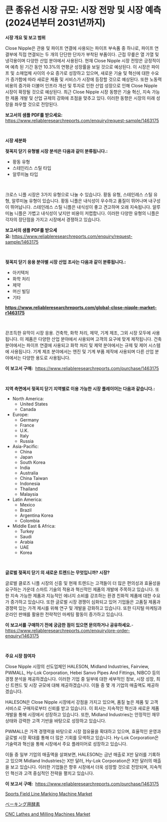 <p><h1>큰 종유선 시장 규모: 시장 전망 및 시장 예측 (2024년부터 2031년까지)</h1></p><p><strong>시장 개요 및 보고 범위</strong></p>
<p><p>Close Nipple은 관용 및 파이프 연결에 사용되는 파이프 부속품 중 하나로, 파이프 연결부에 직접 연결되는 두 개의 단단한 단자가 부착된 부품이다. 근접 무릎은 열 가열 및 냉각용이며 다양한 산업 분야에서 사용된다. 현재 Close Nipple 시장 전망은 긍정적이며 예측 된 기간 동안 10.3%의 연평균 성장률을 보일 것으로 예상된다. 이 시장은 파이프 및 소매업체 사이의 수요 증가로 성장하고 있으며, 새로운 기술 및 혁신에 대한 수요가 증가함에 따라 새로운 제품 및 서비스가 시장에 등장할 것으로 예상된다. 또한 노동력 비용의 증가와 더불어 인프라 개선 및 투자로 인한 산업 성장으로 인해 Close Nipple 시장이 확장될 것으로 예상된다. 최근 Close Nipple 시장 동향은 기술 혁신, 지속 가능한 제품 개발 및 산업 규제의 강화에 초점을 맞추고 있다. 이러한 동향은 시장의 미래 성장을 좌우할 것으로 전망된다.</p></p>
<p><strong>보고서의 샘플 PDF를 받으세요:</strong> <a href="https://www.reliableresearchreports.com/enquiry/request-sample/1463175">https://www.reliableresearchreports.com/enquiry/request-sample/1463175</a></p>
<p>&nbsp;</p>
<p><strong>시장 세분화</strong></p>
<p><strong>젖꼭지 닫기 유형별 시장 분석은 다음과 같이 분류됩니다.:</strong></p>
<p><ul><li>황동 유형</li><li>스테인리스 스틸 타입</li><li>알루미늄 타입</li></ul></p>
<p>&nbsp;</p>
<p><p>크로스 니플 시장은 3가지 유형으로 나눌 수 있습니다. 황동 유형, 스테인레스 스틸 유형, 알루미늄 유형이 있습니다. 황동 니플은 내식성이 우수하고 품질이 뛰어나며 내구성이 뛰어납니다. 스테인레스 스틸 니플은 내식성이 좋고 견고하며 오래 지속됩니다. 알루미늄 니플은 가볍고 내식성이 낮지만 비용이 저렵합니다. 이러한 다양한 유형의 니플은 각자의 장단점을 가지고 시장에서 경쟁하고 있습니다.</p></p>
<p><strong>보고서의 샘플 PDF를 받으세요:</strong>&nbsp;<a href="https://www.reliableresearchreports.com/enquiry/request-sample/1463175">https://www.reliableresearchreports.com/enquiry/request-sample/1463175</a></p>
<p>&nbsp;</p>
<p><strong> 젖꼭지 닫기 응용 분야별 시장 산업 조사는 다음과 같이 분류됩니다.:</strong></p>
<p><ul><li>아키텍처</li><li>화학 처리</li><li>제약</li><li>머신 빌딩</li><li>기타</li></ul></p>
<p><strong><a href="https://www.reliableresearchreports.com/global-close-nipple-market-r1463175">https://www.reliableresearchreports.com/global-close-nipple-market-r1463175</a></strong></p>
<p>&nbsp;</p>
<p><p>끈조득한 유막이 시장 응용. 건축학, 화학 처리, 제약, 기계 제조, 그외 시장 모두에 사용됩니다. 이 제품은 다양한 산업 분야에서 사용되며 고객의 요구에 맞게 제작됩니다. 건축 분야에서는 파이프 연결에 사용되고 화학 처리 및 제약 분야에서는 규제 및 제어 시스템에 사용됩니다. 기계 제조 분야에서는 엔진 및 기계 부품 제작에 사용되며 다른 산업 분야에서는 다양한 용도로 사용됩니다.</p></p>
<p><strong>이 보고서 구매:</strong>&nbsp; <a href="https://www.reliableresearchreports.com/purchase/1463175">https://www.reliableresearchreports.com/purchase/1463175</a></p>
<p>&nbsp;</p>
<p><strong>지역 측면에서 젖꼭지 닫기 지역별로 이용 가능한 시장 플레이어는 다음과 같습니다.:</strong></p>
<p><ul>
    <li>
        North America:
        <ul>
            <li>United States</li>
            <li>Canada</li>
        </ul>
    </li>
    <li>
        Europe:
        <ul>
            <li>Germany</li>
            <li>France</li>
            <li>U.K.</li>
            <li>Italy</li>
            <li>Russia</li>
        </ul>
    </li>
    <li>
        Asia-Pacific:
        <ul>
            <li>China</li>
            <li>Japan</li>
            <li>South Korea</li>
            <li>India</li>
            <li>Australia</li>
            <li>China Taiwan</li>
            <li>Indonesia</li>
            <li>Thailand</li>
            <li>Malaysia</li>
        </ul>
    </li>
    <li>
        Latin America:
        <ul>
            <li>Mexico</li>
            <li>Brazil</li>
            <li>Argentina Korea</li>
            <li>Colombia</li>
        </ul>
    </li>
    <li>
        Middle East & Africa:
        <ul>
            <li>Turkey</li>
            <li>Saudi</li>
            <li>Arabia</li>
            <li>UAE</li>
            <li>Korea</li>
        </ul>
    </li>
    </ul></p>
<p>&nbsp;</p>
<p><strong>글로벌 젖꼭지 닫기 의 새로운 트렌드는 무엇입니까? 시장?</strong></p>
<p><p>글로벌 클로즈 니플 시장의 신흥 및 현재 트렌드는 고객들이 더 많은 편의성과 효율성을 요구하는 가운데 스마트 기술의 적용과 혁신적인 제품의 개발에 주목하고 있습니다. 또한 지속 가능한 제품과 지능적인 에너지 소비를 강조하는 환경 친화적 제품에 대한 수요가 증가하고 있습니다. 또한 글로벌 시장 경쟁이 심화되고 있어 기업들은 고품질 제품과 경쟁력 있는 가격 제시를 위해 연구 및 개발을 강화하고 있습니다. 또한 디지털 마케팅과 온라인 판매를 활용한 전략적인 마케팅 활동이 증가하고 있습니다.</p></p>
<p><strong>이 보고서를 구매하기 전에 궁금한 점이 있으면 문의하거나 공유하세요.</strong>- <a href="https://www.reliableresearchreports.com/enquiry/pre-order-enquiry/1463175">https://www.reliableresearchreports.com/enquiry/pre-order-enquiry/1463175</a></p>
<p>&nbsp;</p>
<p><strong>주요 시장 참여자</strong></p>
<p><p>Close Nipple 시장의 선도업체인 HALESON, Midland Industries, Fairview, PWMALL, Hy-Lok Corporation, Hebei Sanvo Pipes And Fittings, NIBCO 등의 경쟁 분석을 제공하겠습니다. 이러한 기업 중 일부에 대한 세부적인 정보, 시장 성장, 최신 트렌드 및 시장 규모에 대해 제공하겠습니다. 이들 중 몇 개 기업의 매출액도 제공하겠습니다.</p><p>HALESON은 Close Nipple 시장에서 강점을 가지고 있으며, 품질 높은 제품 및 고객 서비스로 구매자로부터 신뢰를 받고 있습니다. 이 회사는 지속적인 혁신과 새로운 제품 개발을 통해 시장에서 성장하고 있습니다. 또한, Midland Industries는 안정적인 재무 상태와 강력한 고객 기반을 바탕으로 성장하고 있습니다.</p><p>PWMALL은 가격 경쟁력을 바탕으로 시장 점유율을 확대하고 있으며, 효율적인 운영과 글로벌 시장 확대를 통해 더 많은 기회를 모색하고 있습니다. Hy-Lok Corporation은 기술력과 혁신을 통해 시장에서 주요 플레이어로 성장하고 있습니다.</p><p>이들 중 일부 기업의 매출액을 살펴보면, HALESON는 금년 매출로 X만 달러를 기록하고 있으며 Midland Industries는 X만 달러, Hy-Lok Corporation은 X만 달러의 매출을 보고 있습니다. 이러한 기업들은 향후 시장에서 더욱 성장할 것으로 전망되며, 지속적인 혁신과 고객 중심적인 전략을 펼치고 있습니다.</p></p>
<p><strong>이 보고서 구매:</strong>&nbsp;&nbsp;<a href="https://www.reliableresearchreports.com/purchase/1463175">https://www.reliableresearchreports.com/purchase/1463175</a></p>
<p><p><a href="https://github.com/provorikovar/Market-Research-Report-List-4/blob/main/sports-field-line-marking-machine-market.md">Sports Field Line Marking Machine Market</a></p><p><a href="https://github.com/xemfu2379520/Market-Research-Report-List-1/blob/main/606857033491.md">ベーキング用酵素</a></p><p><a href="https://github.com/angelajermaine/Market-Research-Report-List-3/blob/main/cnc-lathes-and-milling-machines-market.md">CNC Lathes and Milling Machines Market</a></p></p>